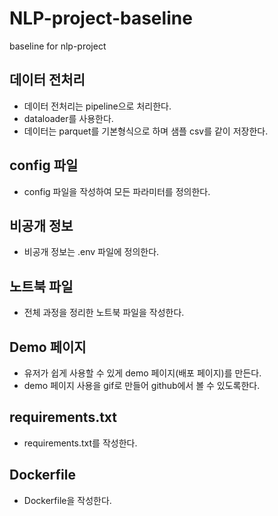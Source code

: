 # NLP-project-baseline
baseline for nlp-project

## 데이터 전처리

- 데이터 전처리는 pipeline으로 처리한다.
- dataloader를 사용한다.
- 데이터는 parquet를 기본형식으로 하며 샘플 csv를 같이 저장한다.

## config 파일

- config 파일을 작성하여 모든 파라미터를 정의한다.

## 비공개 정보

- 비공개 정보는 .env 파일에 정의한다.

## 노트북 파일

- 전체 과정을 정리한 노트북 파일을 작성한다.

## Demo 페이지

- 유저가 쉽게 사용할 수 있게 demo 페이지(배포 페이지)를 만든다.
- demo 페이지 사용을 gif로 만들어 github에서 볼 수 있도록한다.

## requirements.txt

- requirements.txt를 작성한다.

## Dockerfile

- Dockerfile을 작성한다.
